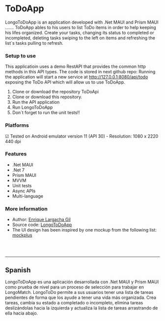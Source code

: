 # ToDoApp

LongoToDoApp is an application developed with .Net MAUI and Prism MAUI ....... ToDoApp ables to his users to list ToDo items in order to help keeping his lifes organized. Create your tasks, changing its status to completed or incompleted, deleting tasks swiping to the left on items and refreshing the list´s tasks pulling to refresh.

### Setup to use
This applicatioin uses a demo RestAPI that provides the common http methods in this API types. The code is stored in next github repo:
Running the application will start a new service at http://127.0.0.1:8080/api/todo exposing the ToDo API which will allow us to use ToDoApp.

1. Clone or download the repository ToDoApi
2. Clone or download this repository.
3. Run the API application
4. Run LongoToDoApp
5. Don´t forget to run the unit tests!!

### Platforms
&#9745; Tested on Android emulator version 11 (API 30) - Resolution: 1080 x 2220 440 dpi

### Features
- .Net MAUI
- .Net 7
- Prism MAUI
- MVVM
- Unit tests
- Async APIs
- Multi-language

### More information
- Author: [Enrique Largacha Gil](https://github.com/QuiqueLargachaGil)
- Source  code: [LongoToDoApp]()
- The UI design has been inspired by one mockup from the following list: [mockplus](https://www.mockplus.com/resource/post/25-great-to-do-list-app-ui-designs-for-your-inspiration)

<br><br>
___

## Spanish
LongoToDoApp es una aplicación desarrollada con .Net MAUI y Prism MAUI como prueba de nivel para un proceso de selección para trabajar en LongoMatch. LongoToDo permite a sus usuarios tener una lista de tareas pendientes de forma que los ayude a tener una vida más organizada. Crea tareas, cambia su estado a completado o incompleto, elimina tareas deslizándolas hacia la izquierda y actualiza la lista de tareas arrastrando de ella hacia abajo.
